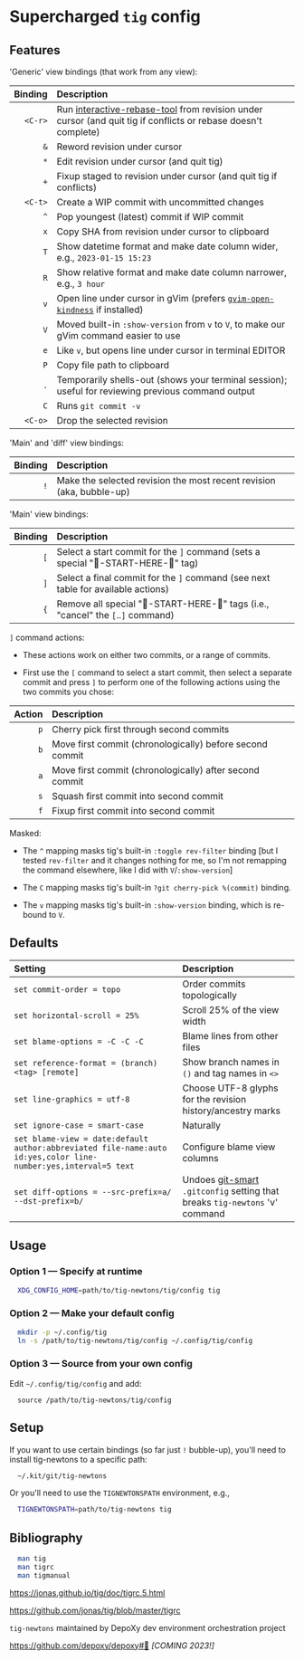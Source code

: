 # Supercharged `tig` config

## Features

'Generic' view bindings (that work from any view):

| Binding  | Description |
| -------: | :---------- |
| `<C-r>`  | Run [interactive-rebase-tool](https://github.com/MitMaro/git-interactive-rebase-tool) from revision under cursor (and quit tig if conflicts or rebase doesn't complete) |
|     `&`  | Reword revision under cursor |
|     `*`  | Edit revision under cursor (and quit tig) |
|     `+`  | Fixup staged to revision under cursor (and quit tig if conflicts) |
| `<C-t>`  | Create a WIP commit with uncommitted changes |
|     `^`  | Pop youngest (latest) commit if WIP commit |
|     `x`  | Copy SHA from revision under cursor to clipboard |
|     `T`  | Show datetime format and make date column wider, e.g., `2023-01-15 15:23` |
|     `R`  | Show relative format and make date column narrower, e.g., `3 hour` |
|     `v`  | Open line under cursor in gVim (prefers [`gvim-open-kindness`](https://github.com/landonb/home-fries/blob/release/bin/gvim-open-kindness) if installed) |
|     `V`  | Moved built-in `:show-version` from `v` to `V`, to make our gVim command easier to use |
|     `e`  | Like `v`, but opens line under cursor in terminal EDITOR |
|     `P`  | Copy file path to clipboard |
|     `.`  | Temporarily shells-out (shows your terminal session); useful for reviewing previous command output |
|     `C`  | Runs `git commit -v` |
| `<C-o>`  | Drop the selected revision |

'Main' and 'diff' view bindings:

| Binding  | Description |
| -------: | :---------- |
|     `!`  | Make the selected revision the most recent revision (aka, bubble-up) |

'Main' view bindings:

| Binding  | Description |
| -------: | :---------- |
|     `[`  | Select a start commit for the `]` command (sets a special "🚩-START-HERE-🚩" tag) |
|     `]`  | Select a final commit for the `]` command (see next table for available actions) |
|     `{`  | Remove all special "🚩-START-HERE-🚩" tags (i.e., "cancel" the `[`..`]` command) |

`]` command actions:

- These actions work on either two commits, or a range of commits.

- First use the `[` command to select a start commit,
  then select a separate commit and press `]` to perform
  one of the following actions using the two commits you
  chose:

| Action   | Description |
| -------: | :---------- |
|      `p` | Cherry pick first through second commits |
|      `b` | Move first commit (chronologically) before second commit |
|      `a` | Move first commit (chronologically) after second commit |
|      `s` | Squash first commit into second commit |
|      `f` | Fixup first commit into second commit |

Masked:

- The `^` mapping masks tig's built-in `:toggle rev-filter` binding [but I tested `rev-filter` and it changes nothing for me, so I'm not remapping the command elsewhere, like I did with `V`/`:show-version`]

- The `C` mapping masks tig's built-in `?git cherry-pick %(commit)` binding.

- The `v` mapping masks tig's built-in `:show-version` binding, which is re-bound to `V`.

## Defaults

| Setting | Description |
| :------ | :---------- |
| `set commit-order = topo` | Order commits topologically |
| `set horizontal-scroll = 25%` | Scroll 25% of the view width |
| `set blame-options = -C -C -C` | Blame lines from other files |
| `set reference-format = (branch) <tag> [remote]` | Show branch names in `()` and tag names in `<>` |
| `set line-graphics = utf-8` | Choose UTF-8 glyphs for the revision history/ancestry marks |
| `set ignore-case = smart-case` | Naturally |
| `set blame-view = date:default author:abbreviated file-name:auto id:yes,color line-number:yes,interval=5 text` | Configure blame view columns |
| `set diff-options = --src-prefix=a/ --dst-prefix=b/` | Undoes [git-smart](https://github.com/landonb/git-smart#💡) `.gitconfig` setting that breaks `tig-newtons` 'v' command |

<!-- Markdown tables do not support multiline cells, nor code blocks.
     Here's the closest I could get:

| `set blame-view = date:default \`<br>`      author:abbreviated \`<br>`      file-name:auto \`<br>`      id:yes,color \`<br>`      line-number:yes,interval=5 text` | Configure blame view columns |
-->

## Usage

### Option 1 — Specify at runtime

```sh
  XDG_CONFIG_HOME=path/to/tig-newtons/tig/config tig
```

### Option 2 — Make your default config

```sh
  mkdir -p ~/.config/tig
  ln -s /path/to/tig-newtons/tig/config ~/.config/tig/config
```

### Option 3 — Source from your own config

Edit `~/.config/tig/config` and add:

```config
  source /path/to/tig-newtons/tig/config
```

## Setup

If you want to use certain bindings (so far just `!` bubble-up),
you'll need to install tig-newtons to a specific path:

```sh
  ~/.kit/git/tig-newtons
```

Or you'll need to use the `TIGNEWTONSPATH` environment, e.g.,

```sh
  TIGNEWTONSPATH=path/to/tig-newtons tig
```

## Bibliography

```sh
  man tig
  man tigrc
  man tigmanual
```
https://jonas.github.io/tig/doc/tigrc.5.html

https://github.com/jonas/tig/blob/master/tigrc

`tig-newtons` maintained by DepoXy dev
environment orchestration project

https://github.com/depoxy/depoxy#🍯 _[COMING 2023!]_

